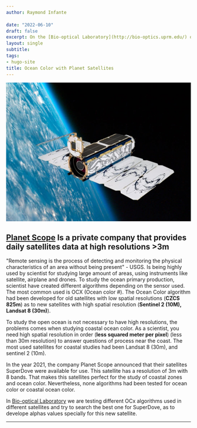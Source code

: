 ```yaml
---
author: Raymond Infante

date: "2022-06-10"
draft: false
excerpt: On the [Bio-optical Laboratory](http://bio-optics.uprm.edu/) our team is studying if Planet new high resolutions satellites can be used for coastal Ocean Color studies. 
layout: single
subtitle:
tags:
- hugo-site
title: Ocean Color with Planet Satellites 
---
```


![PlanetScope Satellite](Planet_SuperDove.jpeg)

## [Planet Scope](https://www.planet.com/?gclid=EAIaIQobChMIqrmrgL6b_QIVIoJaBR0bDATNEAAYASAAEgLKqfD_BwE) Is a private company that provides daily satellites data at high resolutions >3m

"Remote sensing is the process of detecting and monitoring the physical characteristics of an area without being present" - USGS. Is being highly used by scientist for studying large amount of areas, using instruments like satellite, airplane and drones. To study the ocean primary production, scientist have created different algorithms depending on the sensor used. The most common used is OCX (Ocean color #). The Ocean Color algorithm had been developed for old satellites with low spatial resolutions (**CZCS 825m**) as to new satellites with high spatial resolution (**Sentinel 2 (10M), Landsat 8 (30m)**).

To study the open ocean is not necessary to have high resolutions, the problems comes when studying coastal ocean color. As a scientist, you need high spatial resolution in order (**less squared meter per pixel**) (less than 30m resolution) to answer questions of process near the coast. The most used satellites for coastal studies had been Landsat 8 (30m), and sentinel 2 (10m). 

In the year 2021, the company Planet Scope announced that their satellites SuperDove were available for use. This satellite has a resolution of 3m with 8 bands. That makes this satellites perfect for the study of coastal zones and ocean color. Nevertheless, none algorithms had been tested for ocean color or coastal ocean color. 

In [Bio-optical Laboratory](http://bio-optics.uprm.edu/) we are testing different OCx algorithms used in different satellites and try to search the best one for SuperDove, as to develope alphas values specially for this new satellite. 


---

